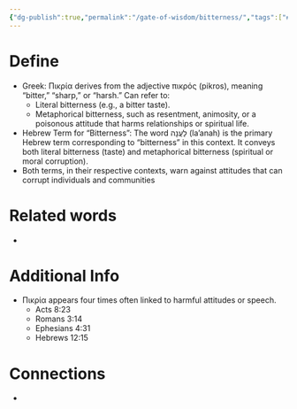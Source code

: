 ```yaml
---
{"dg-publish":true,"permalink":"/gate-of-wisdom/bitterness/","tags":["#GateWisdom","B"]}
---
```


# Define
- Greek: Πικρία derives from the adjective πικρός (pikros), meaning “bitter,” “sharp,” or “harsh.” Can refer to:
	- Literal bitterness (e.g., a bitter taste).
	- Metaphorical bitterness, such as resentment, animosity, or a poisonous attitude that harms relationships or spiritual life.
- Hebrew Term for “Bitterness”: The word לַעֲנָה (la’anah) is the primary Hebrew term corresponding to “bitterness” in this context. It conveys both literal bitterness (taste) and metaphorical bitterness (spiritual or moral corruption).
- Both terms, in their respective contexts, warn against attitudes that can corrupt individuals and communities

# Related words
- 

# Additional Info
- Πικρία appears four times often linked to harmful attitudes or speech.
	- Acts 8:23
	- Romans 3:14
	- Ephesians 4:31
	- Hebrews 12:15 



# Connections
- 

